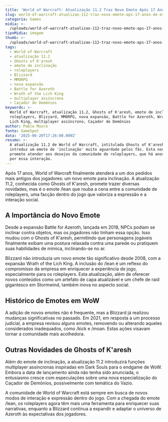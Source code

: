 ```yaml
---
title: 'World of Warcraft: Atualização 11.2 Traz Novo Emote Após 17 Anos de Espera'
slug: world-of-warcraft-atualizao-112-traz-novo-emote-aps-17-anos-de-espera
categoria: Games
midia: >-
  /uploads/world-of-warcraft-atualizao-112-traz-novo-emote-aps-17-anos-de-espera-thumb.jpg
tipoMidia: imagem
thumb: >-
  /uploads/world-of-warcraft-atualizao-112-traz-novo-emote-aps-17-anos-de-espera-thumb.jpg
tags:
  - World of Warcraft
  - atualização 11.2
  - Ghosts of K'aresh
  - emote de inclinação
  - roleplayers
  - Blizzard
  - MMORPG
  - nova expansão
  - Battle for Azeroth
  - Wrath of the Lich King
  - multiplayer assíncrono
  - Caçador de Demônios
keywords: >-
  World of Warcraft, atualização 11.2, Ghosts of K'aresh, emote de inclinação,
  roleplayers, Blizzard, MMORPG, nova expansão, Battle for Azeroth, Wrath of the
  Lich King, multiplayer assíncrono, Caçador de Demônios
author: Pablo Moura
fonte: GameSpot
data: '2025-06-20T17:26:00.000Z'
resumo: >-
  A atualização 11.2 de World of Warcraft, intitulada Ghosts of K'aresh,
  introduz um emote de 'inclinação' muito aguardado pelos fãs. Esta novidade
  promete atender aos desejos da comunidade de roleplayers, que há anos ansiava
  por essa interação.
---
```


Após 17 anos, World of Warcraft finalmente atenderá a um dos pedidos mais antigos dos jogadores: um novo emote para inclinação. A atualização 11.2, conhecida como Ghosts of K'aresh, promete trazer diversas novidades, mas é o emote /lean que rouba a cena entre a comunidade de roleplayers, uma facção dentro do jogo que valoriza a expressão e a interação social.

## A Importância do Novo Emote

Desde a expansão Battle for Azeroth, lançada em 2018, NPCs podiam se inclinar contra objetos, mas os jogadores não tinham essa opção. Isso mudou com o Ghosts of K'aresh, permitindo que personagens jogáveis finalmente exibam uma postura relaxada contra uma parede ou pratiquem suas habilidades de mímica, inclinando-se no ar.

Blizzard não introduzia um novo emote tão significativo desde 2008, com a expansão Wrath of the Lich King. A inclusão do /lean é um reflexo do compromisso da empresa em enriquecer a experiência de jogo, especialmente para os roleplayers. Esta atualização, além de oferecer novos conteúdos como um artefato de capa atualizável e um chefe de raid gigantesco em Stormwind, também inova no aspecto social.

## Histórico de Emotes em WoW

A adição de novos emotes não é frequente, mas a Blizzard já realizou mudanças significativas no passado. Em 2021, em resposta a um processo judicial, a empresa revisou alguns emotes, removendo ou alterando aqueles considerados inadequados, como /kick e /moan. Estas ações visavam tornar a comunidade mais acolhedora.

## Outras Novidades de Ghosts of K'aresh

Além do emote de inclinação, a atualização 11.2 introduzirá funções multiplayer assíncronas inspiradas em Dark Souls para o endgame de WoW. Embora a data de lançamento ainda não tenha sido anunciada, o entusiasmo cresce com especulações sobre uma nova especialização do Caçador de Demônios, possivelmente com temática do Vazio.

A comunidade de World of Warcraft está sempre em busca de novos modos de interação e expressão dentro do jogo. Com a chegada do emote /lean, os roleplayers agora têm mais uma ferramenta para enriquecer suas narrativas, enquanto a Blizzard continua a expandir e adaptar o universo de Azeroth às expectativas dos jogadores.

